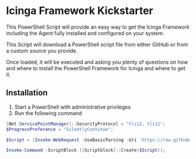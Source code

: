 # Icinga Framework Kickstarter

This PowerShell Script will provide an easy way to get the Icinga Framework including the Agent fully installed and configured on your system.

This Script will download a PowerShell script file from either GitHub or from a custom source you provide.

Once loaded, it will be executed and asking you plenty of questions on how and where to install the PowerShell Framework for Icinga and where to get it.

## Installation

1. Start a PowerShell with administrative privileges
2. Run the following command

```powershell
[Net.ServicePointManager]::SecurityProtocol = "tls12, tls11";
$ProgressPreference = "SilentlyContinue";

$Script = (Invoke-WebRequest -UseBasicParsing -Uri 'https://raw.githubusercontent.com/LordHepipud/icinga-framework-kickstart/master/script/icinga-framework-kickstart.ps1').Content;

Invoke-Command -ScriptBlock ([Scriptblock]::Create($Script));
```

